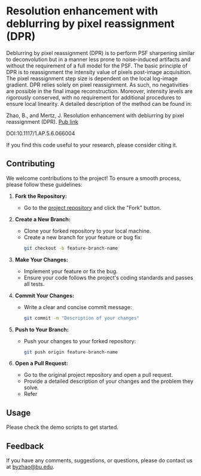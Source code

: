 # Resolution enhancement with deblurring by pixel reassignment (DPR)
Deblurring by pixel reassignment (DPR) is to perform PSF sharpening similar to deconvolution but in a manner less prone to noise-induced artifacts and without the requirement of a full model for the PSF. The basic principle of DPR is to reassignment the intensity value of pixels post-image acquisition. The pixel reassignment step size is dependent on the local log-image gradient. DPR relies solely on pixel reassignment. As such, no negativities are possible in the final image reconstruction. Moreover, intensity levels are rigorously conserved, with no requirement for additional procedures to ensure local linearity. 
A detailed description of the method can be found in:

Zhao, B., and Mertz, J. Resolution enhancement with deblurring by pixel reassignment (DPR). [Pub link](https://www.spiedigitallibrary.org/journals/advanced-photonics/volume-5/issue-06/066004/Resolution-enhancement-with-deblurring-by-pixel-reassignment/10.1117/1.AP.5.6.066004.full?webSyncID=100c5e17-3e55-b558-b001-3d8b3bd4461b&sessionGUID=d75b2c3e-257a-52be-e460-867d9b436758#_=_)

DOI:10.1117/1.AP.5.6.066004

If you find this code useful to your research, please consider citing it.
  
## Contributing

We welcome contributions to the project! To ensure a smooth process, please follow these guidelines:

1. **Fork the Repository:**
   - Go to the [project repository](https://github.com/biomicroscopy/Resolution_Enhancement_With_Deblurring.git) and click the "Fork" button.

2. **Create a New Branch:**
   - Clone your forked repository to your local machine.
   - Create a new branch for your feature or bug fix:
     ```bash
     git checkout -b feature-branch-name
     ```

3. **Make Your Changes:**
   - Implement your feature or fix the bug.
   - Ensure your code follows the project's coding standards and passes all tests.

4. **Commit Your Changes:**
   - Write a clear and concise commit message:
     ```bash
     git commit -m "Description of your changes"
     ```

5. **Push to Your Branch:**
   - Push your changes to your forked repository:
     ```bash
     git push origin feature-branch-name
     ```

6. **Open a Pull Request:**
   - Go to the original project repository and open a pull request.
   - Provide a detailed description of your changes and the problem they solve.
   - Refer


## Usage
Please check the demo scripts to get started.

## Feedback
If you have any comments, suggestions, or questions, please do contact us at byzhao@bu.edu.
